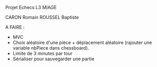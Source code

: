 Projet Echecs L3 MIAGE

CARON Romain
ROUSSEL Baptiste


A FAIRE :
- MVC
- Choix aléatoire d'une pièce + déplacement aléatoire (rajouter une variable nbPiece dans chessboard).
- Limite de 3 minutes par tour
- Sérialiser pour sauvegarder une partie
